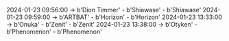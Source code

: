 2024-01-23 09:56:00 -> b'Dion Timmer' - b'Shiawase' - b'Shiawase'
2024-01-23 09:59:00 -> b'ARTBAT' - b'Horizon' - b'Horizon'
2024-01-23 13:33:00 -> b'Onuka' - b'Zenit' - b'Zenit'
2024-01-23 13:38:00 -> b'Otyken' - b'Phenomenon' - b'Phenomenon'
